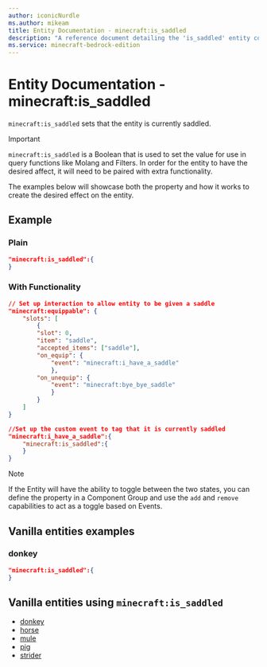 ```yaml
---
author: iconicNurdle
ms.author: mikeam
title: Entity Documentation - minecraft:is_saddled
description: "A reference document detailing the 'is_saddled' entity component"
ms.service: minecraft-bedrock-edition
---
```


# Entity Documentation -  minecraft:is_saddled

`minecraft:is_saddled` sets that the entity is currently saddled.

> [!IMPORTANT]
> `minecraft:is_saddled` is a Boolean that is used to set the value for use in query functions like Molang and Filters. In order for the entity to have the desired affect, it will need to be paired with extra functionality.
>
> The examples below will showcase both the property and how it works to create the desired effect on the entity.

## Example

### Plain

```json
"minecraft:is_saddled":{
}
```

### With Functionality

```json
// Set up interaction to allow entity to be given a saddle
"minecraft:equippable": {
    "slots": [
        {
        "slot": 0,
        "item": "saddle",
        "accepted_items": ["saddle"],
        "on_equip": {
            "event": "minecraft:i_have_a_saddle"
            },
        "on_unequip": {
            "event": "minecraft:bye_bye_saddle"
            }
        }
    ]
}

//Set up the custom event to tag that it is currently saddled
"minecraft:i_have_a_saddle":{
    "minecraft:is_saddled":{
    }
}
```

> [!NOTE]
> If the Entity will have the ability to toggle between the two states, you can define the property in a Component Group and use the `add` and `remove` capabilities to act as a toggle based on Events.

## Vanilla entities examples

### donkey

```json
"minecraft:is_saddled":{
}
```

## Vanilla entities using `minecraft:is_saddled`

- [donkey](../../../../Source/VanillaBehaviorPack_Snippets/entities/donkey.md)
- [horse](../../../../Source/VanillaBehaviorPack_Snippets/entities/horse.md)
- [mule](../../../../Source/VanillaBehaviorPack_Snippets/entities/mule.md)
- [pig](../../../../Source/VanillaBehaviorPack_Snippets/entities/pig.md)
- [strider](../../../../Source/VanillaBehaviorPack_Snippets/entities/strider.md)
